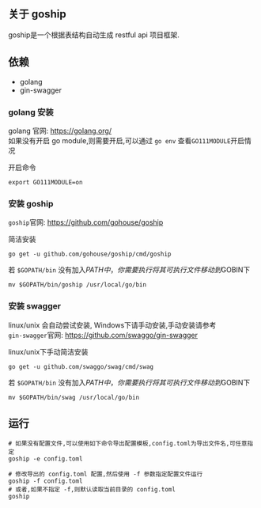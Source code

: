 ## 关于 goship
goship是一个根据表结构自动生成 restful api 项目框架.  


## 依赖
- golang   
- gin-swagger  

### golang 安装
golang 官网: https://golang.org/  
如果没有开启 go module,则需要开启,可以通过 `go env` 查看`GO111MODULE`开启情况  

开启命令
```shell script
export GO111MODULE=on
```

### 安装 goship
`goship`官网: https://github.com/gohouse/goship    

简洁安装
```shell script
go get -u github.com/gohouse/goship/cmd/goship
```
若 `$GOPATH/bin` 没有加入$PATH中，你需要执行将其可执行文件移动到$GOBIN下
```shell script
mv $GOPATH/bin/goship /usr/local/go/bin
```

### 安装 swagger
linux/unix 会自动尝试安装, Windows下请手动安装,手动安装请参考  
`gin-swagger`官网: https://github.com/swaggo/gin-swagger  

linux/unix下手动简洁安装
```shell script
go get -u github.com/swaggo/swag/cmd/swag
```
若 `$GOPATH/bin` 没有加入$PATH中，你需要执行将其可执行文件移动到$GOBIN下
```shell script
mv $GOPATH/bin/swag /usr/local/go/bin
```

## 运行
```shell script
# 如果没有配置文件,可以使用如下命令导出配置模板,config.toml为导出文件名,可任意指定
goship -e config.toml

# 修改导出的 config.toml 配置,然后使用 -f 参数指定配置文件运行  
goship -f config.toml
# 或者,如果不指定 -f,则默认读取当前目录的 config.toml
goship
```

